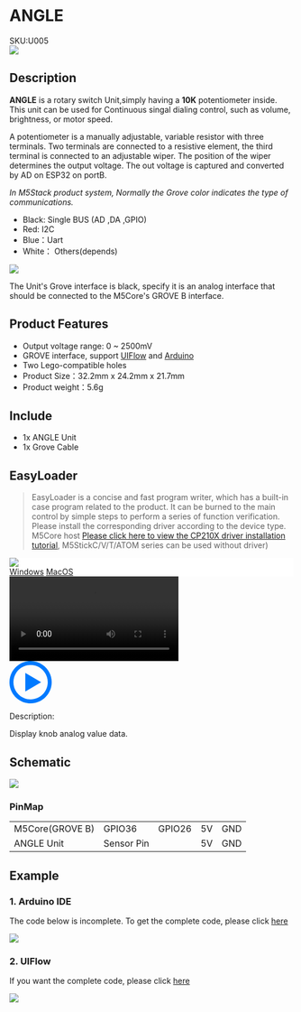 # ANGLE

<div class="badge badge-pill badge-primary product_sku_tag">SKU:U005</div>

<div class="product_pic"><img src="assets/img/product_pics/unit/M5GO_Unit_angle.webp"></div>

## Description

**ANGLE** is a rotary switch Unit,simply having a **10K** potentiometer inside. This unit can be used for Continuous singal dialing control, such as volume, brightness, or motor speed.

A potentiometer is a manually adjustable, variable resistor with three terminals. Two terminals are connected to a resistive element, the third terminal is connected to an adjustable wiper. The position of the wiper determines the output voltage.
The out voltage is captured and converted by AD on ESP32 on portB.

*In M5Stack product system, Normally the Grove color indicates the type of communications.*
- Black: Single BUS (AD ,DA ,GPIO)
- Red: I2C
- Blue：Uart
- White： Others(depends)

<img src="assets/img/product_pics/unit/angle/unit_angle_03.webp">

The Unit's Grove interface is black, specify it is an analog interface that should be connected to the M5Core's GROVE B interface.

## Product Features

- Output voltage range: 0 ~ 2500mV
- GROVE interface, support [UIFlow](http://flow.m5stack.com) and [Arduino](http://www.arduino.cc)
- Two Lego-compatible holes
- Product Size：32.2mm x 24.2mm x 21.7mm
- Product weight：5.6g

## Include

- 1x ANGLE Unit
- 1x Grove Cable

## EasyLoader

>EasyLoader is a concise and fast program writer, which has a built-in case program related to the product. It can be burned to the main control by simple steps to perform a series of function verification. Please install the corresponding driver according to the device type. M5Core host [Please click here to view the CP210X driver installation tutorial](en/arduino/arduino_development), M5StickC/V/T/ATOM series can be used without driver)

<div class="easyloader-box">
    <div style="background-color:white;">
        <div><img src="https://m5stack.oss-cn-shenzhen.aliyuncs.com/image/easyloader_intro.webp"></div>
        <div class="easyloader-btn">
            <a href="https://m5stack.oss-cn-shenzhen.aliyuncs.com/EasyLoader/Windows/UNIT/For%20M5Core/EasyLoader_Angle_UNIT_With_M5Core.exe">Windows</a>
            <a href="https://m5stack.oss-cn-shenzhen.aliyuncs.com/EasyLoader/MacOS/UNIT/EasyLoader_Angle_UNIT_With_M5Core.dmg">MacOS</a>
            <!-- <a>Linux</a>
            <a>MacOS</a> -->
        </div>
    </div>
    <div>
        <video id="example_video" controls>
            <source src="https://m5stack.oss-cn-shenzhen.aliyuncs.com/video/Product_example_video/Unit/Angle_UNIT.mp4" type="video/mp4">
        </video>
        <div class="easyloader-mask">
        <a>
            <svg id="play-btn" t="1583228776634" class="icon" viewBox="0 0 1024 1024" version="1.1" xmlns="http://www.w3.org/2000/svg" p-id="4152" width="75" height="75"><path d="M512 0C229.216 0 0 229.216 0 512s229.216 512 512 512 512-229.216 512-512S794.784 0 512 0z m0 928C282.24 928 96 741.76 96 512S282.24 96 512 96s416 186.24 416 416-186.24 416-416 416zM384 288l384 224-384 224z" p-id="4153" fill="#007aff"></path></svg></a>
            <p>Description:</p>
            <p>Display knob analog value data.</p>
        </div>
    </div>
</div>

## Schematic

<img src="assets/img/product_pics/unit/angle_sch.webp">

### PinMap

<table>
 <tr><td>M5Core(GROVE B)</td><td>GPIO36</td><td>GPIO26</td><td>5V</td><td>GND</td></tr>
 <tr><td>ANGLE Unit</td><td>Sensor Pin</td><td> </td><td>5V</td><td>GND</td></tr>
</table>

## Example

### 1. Arduino IDE

The code below is incomplete. To get the complete code, please click [here](https://github.com/m5stack/M5-ProductExampleCodes/tree/master/Unit/ANGLE/Arduino)

<img src="assets/img/product_pics/unit/unit_example/ANGLE/example_unit_angle_04.webp">

### 2. UIFlow

If you want the complete code, please click [here](https://github.com/m5stack/M5-ProductExampleCodes/tree/master/Unit/ANGLE/UIFlow)

<img src="assets/img/product_pics/unit/unit_example/ANGLE/example_unit_angle_03.webp">

<script>

   var purchase_link = 'https://m5stack.com/collections/m5-unit/products/angle-unit';

   anchor_search(purchase_link);
   scrollFunc();

</script>